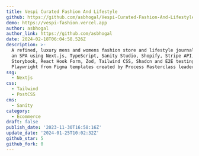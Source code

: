 ```yaml
---
title: Vespi Curated Fashion And Lifestyle
github: https://github.com/asbhogal/Vespi-Curated-Fashion-And-Lifestyle
demo: https://vespi-fashion.vercel.app
author: asbhogal
author_link: https://github.com/asbhogal
date: 2024-02-18T06:04:58.526Z
description: >-
  A refined, luxury mens and womens fashion store and lifestyle journal built as
  an SPA using Next.js, TypeScript, Sanity Studio, Shopify, Stripe API,
  Storybook, React Hook Form, Zod, Tailwind CSS, Shadcn and E2E testing using
  Playwright from Figma templates created by Process Masterclass leader Ng...
ssg:
  - Nextjs
css:
  - Tailwind
  - PostCSS
cms:
  - Sanity
category:
  - Ecommerce
draft: false
publish_date: '2023-11-30T16:58:16Z'
update_date: '2024-01-25T10:02:32Z'
github_star: 5
github_fork: 0
---
```

